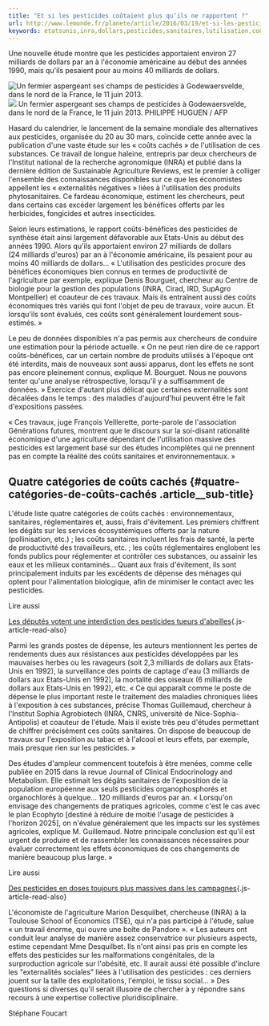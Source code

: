 ```yaml
---
title: "Et si les pesticides coûtaient plus qu’ils ne rapportent ?"
url: http://www.lemonde.fr/planete/article/2016/03/19/et-si-les-pesticides-coutaient-plus-qu-ils-ne-rapportent_4886135_3244.html
keywords: etatsunis,inra,dollars,pesticides,sanitaires,lutilisation,coûts,quils,travaux,effets,milliards,rapportent,coûtaient
---
```

Une nouvelle étude montre que les pesticides apportaient environ 27 milliards de dollars par an à l'économie américaine au début des années 1990, mais qu'ils pesaient pour au moins 40 milliards de dollars.

![Un fermier aspergeant ses champs de pesticides à Godewaersvelde, dans le nord de la France, le 11 juin 2013.](https://img.lemde.fr/2016/02/29/0/0/3162/2250/688/0/60/0/1e751db_10042-wtp5k1.jpg) ![](https://img.lemde.fr/2016/02/29/0/0/3162/2250/688/0/60/0/1e751db_10042-wtp5k1.jpg) Un fermier aspergeant ses champs de pesticides à Godewaersvelde, dans le nord de la France, le 11 juin 2013. PHILIPPE HUGUEN / AFP

Hasard du calendrier, le lancement de la semaine mondiale des alternatives aux pesticides, organisée du 20 au 30 mars, coïncide cette année avec la publication d'une vaste étude sur les « coûts cachés » de l'utilisation de ces substances. Ce travail de longue haleine, entrepris par deux chercheurs de l'Institut national de la recherche agronomique (INRA) et publié dans la dernière édition de Sustainable Agriculture Reviews, est le premier à colliger l'ensemble des connaissances disponibles sur ce que les économistes appellent les « externalités négatives » liées à l'utilisation des produits phytosanitaires. Ce fardeau économique, estiment les chercheurs, peut dans certains cas excéder largement les bénéfices offerts par les herbicides, fongicides et autres insecticides.

Selon leurs estimations, le rapport coûts-bénéfices des pesticides de synthèse était ainsi largement défavorable aux Etats-Unis au début des années 1990. Alors qu'ils apportaient environ 27 milliards de dollars (24 milliards d'euros) par an à l'économie américaine, ils pesaient pour au moins 40 milliards de dollars... « L'utilisation des pesticides procure des bénéfices économiques bien connus en termes de productivité de l'agriculture par exemple, explique Denis Bourguet, chercheur au Centre de biologie pour la gestion des populations (INRA, Cirad, IRD, SupAgro Montpellier) et coauteur de ces travaux. Mais ils entraînent aussi des coûts économiques très variés qui font l'objet de peu de travaux, voire aucun. Et lorsqu'ils sont évalués, ces coûts sont généralement lourdement sous-estimés. »

Le peu de données disponibles n'a pas permis aux chercheurs de conduire une estimation pour la période actuelle. « On ne peut rien dire de ce rapport coûts-bénéfices, car un certain nombre de produits utilisés à l'époque ont été interdits, mais de nouveaux sont aussi apparus, dont les effets ne sont pas encore pleinement connus, explique M. Bourguet. Nous ne pouvons tenter qu'une analyse rétrospective, lorsqu'il y a suffisamment de données. » Exercice d'autant plus délicat que certaines externalités sont décalées dans le temps : des maladies d'aujourd'hui peuvent être le fait d'expositions passées.

« Ces travaux, juge François Veillerette, porte-parole de l'association Générations futures, montrent que le discours sur la soi-disant rationalité économique d'une agriculture dépendant de l'utilisation massive des pesticides est largement basé sur des études incomplètes qui ne prennent pas en compte la réalité des coûts sanitaires et environnementaux. »

Quatre catégories de coûts cachés {#quatre-catégories-de-coûts-cachés .article__sub-title}
---------------------------------

L'étude liste quatre catégories de coûts cachés : environnementaux, sanitaires, réglementaires et, aussi, frais d'évitement. Les premiers chiffrent les dégâts sur les services écosystémiques offerts par la nature (pollinisation, etc.) ; les coûts sanitaires incluent les frais de santé, la perte de productivité des travailleurs, etc. ; les coûts réglementaires englobent les fonds publics pour réglementer et contrôler ces substances, ou assainir les eaux et les milieux contaminés... Quant aux frais d'évitement, ils sont principalement induits par les excédents de dépense des ménages qui optent pour l'alimentation biologique, afin de minimiser le contact avec les pesticides.

Lire aussi

[Les députés votent une interdiction des pesticides tueurs d'abeilles](https://www.lemonde.fr/biodiversite/article/2016/03/18/les-deputes-votent-une-interdiction-des-pesticides-tueurs-d-abeilles_4885312_1652692.html){.js-article-read-also}

Parmi les grands postes de dépense, les auteurs mentionnent les pertes de rendements dues aux résistances aux pesticides développées par les mauvaises herbes ou les ravageurs (soit 2,3 milliards de dollars aux Etats-Unis en 1992), la surveillance des points de captage d'eau (3 milliards de dollars aux Etats-Unis en 1992), la mortalité des oiseaux (6 milliards de dollars aux Etats-Unis en 1992), etc. « Ce qui apparaît comme le poste de dépense le plus important reste le traitement des maladies chroniques liées à l'exposition à ces substances, précise Thomas Guillemaud, chercheur à l'Institut Sophia Agrobiotech (INRA, CNRS, université de Nice-Sophia-Antipolis) et coauteur de l'étude. Mais il existe très peu d'études permettant de chiffrer précisément ces coûts sanitaires. On dispose de beaucoup de travaux sur l'exposition au tabac et à l'alcool et leurs effets, par exemple, mais presque rien sur les pesticides. »

Des études d'ampleur commencent toutefois à être menées, comme celle publiée en 2015 dans la revue Journal of Clinical Endocrinology and Metabolism. Elle estimait les dégâts sanitaires de l'exposition de la population européenne aux seuls pesticides organophosphorés et organochlorés à quelque... 120 milliards d'euros par an. « Lorsqu'on envisage des changements de pratiques agricoles, comme c'est le cas avec le plan Ecophyto \[destiné à réduire de moitié l'usage de pesticides à l'horizon 2025\], on n'évalue généralement que les impacts sur les systèmes agricoles, explique M. Guillemaud. Notre principale conclusion est qu'il est urgent de produire et de rassembler les connaissances nécessaires pour évaluer correctement les effets économiques de ces changements de manière beaucoup plus large. »

Lire aussi

[Des pesticides en doses toujours plus massives dans les campagnes](https://www.lemonde.fr/planete/article/2016/03/09/des-pesticides-en-doses-toujours-plus-massives-dans-les-campagnes_4878990_3244.html){.js-article-read-also}

L'économiste de l'agriculture Marion Desquilbet, chercheuse (INRA) à la Toulouse School of Economics (TSE), qui n'a pas participé à l'étude, salue « un travail énorme, qui ouvre une boîte de Pandore ». « Les auteurs ont conduit leur analyse de manière assez conservatrice sur plusieurs aspects, estime cependant Mme Desquilbet. Ils n'ont ainsi pas pris en compte les effets des pesticides sur les malformations congénitales, de la surproduction agricole sur l'obésité, etc. Il aurait aussi été possible d'inclure les "externalités sociales" liées à l'utilisation des pesticides : ces derniers jouent sur la taille des exploitations, l'emploi, le tissu social... » Des questions si diverses qu'il serait illusoire de chercher à y répondre sans recours à une expertise collective pluridisciplinaire.

Stéphane Foucart
